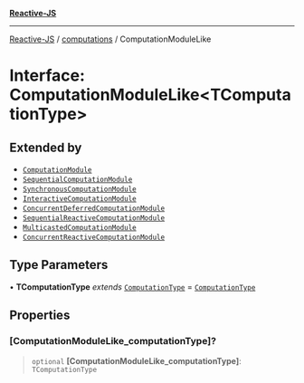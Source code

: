 [**Reactive-JS**](../../README.md)

***

[Reactive-JS](../../README.md) / [computations](../README.md) / ComputationModuleLike

# Interface: ComputationModuleLike\<TComputationType\>

## Extended by

- [`ComputationModule`](ComputationModule.md)
- [`SequentialComputationModule`](SequentialComputationModule.md)
- [`SynchronousComputationModule`](SynchronousComputationModule.md)
- [`InteractiveComputationModule`](InteractiveComputationModule.md)
- [`ConcurrentDeferredComputationModule`](ConcurrentDeferredComputationModule.md)
- [`SequentialReactiveComputationModule`](SequentialReactiveComputationModule.md)
- [`MulticastedComputationModule`](MulticastedComputationModule.md)
- [`ConcurrentReactiveComputationModule`](ConcurrentReactiveComputationModule.md)

## Type Parameters

• **TComputationType** *extends* [`ComputationType`](../type-aliases/ComputationType.md) = [`ComputationType`](../type-aliases/ComputationType.md)

## Properties

### \[ComputationModuleLike\_computationType\]?

> `optional` **\[ComputationModuleLike\_computationType\]**: `TComputationType`
